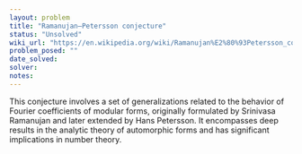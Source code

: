 ```yaml
---
layout: problem
title: "Ramanujan–Petersson conjecture"
status: "Unsolved"
wiki_url: "https://en.wikipedia.org/wiki/Ramanujan%E2%80%93Petersson_conjecture"
problem_posed: ""
date_solved:
solver:
notes:
---
```

This conjecture involves a set of generalizations related to the behavior of Fourier coefficients of modular forms, originally formulated by Srinivasa Ramanujan and later extended by Hans Petersson. It encompasses deep results in the analytic theory of automorphic forms and has significant implications in number theory.